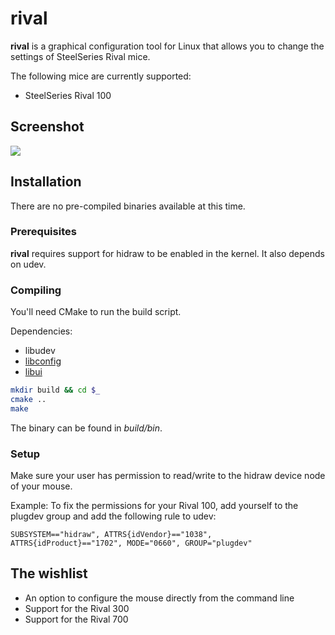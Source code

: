 # rival

__rival__ is a graphical configuration tool for Linux that allows you to change
the settings of SteelSeries Rival mice.

The following mice are currently supported:

* SteelSeries Rival 100

## Screenshot

![](https://u.impy.me/dl?l=GaBqORVaEflkiB9g.png)

## Installation

There are no pre-compiled binaries available at this time.

### Prerequisites

__rival__ requires support for hidraw to be enabled in the kernel. It also
depends on udev.

### Compiling

You'll need CMake to run the build script.

Dependencies:
* libudev
* [libconfig](http://www.hyperrealm.com/libconfig)
* [libui](https://github.com/andlabs/libui)

```sh
mkdir build && cd $_
cmake ..
make
```

The binary can be found in _build/bin_.

### Setup

Make sure your user has permission to read/write to the hidraw device node of
your mouse. 

Example: To fix the permissions for your Rival 100, add yourself to the plugdev
group and add the following rule to udev:

```
SUBSYSTEM=="hidraw", ATTRS{idVendor}=="1038", ATTRS{idProduct}=="1702", MODE="0660", GROUP="plugdev"
```

## The wishlist

* An option to configure the mouse directly from the command line
* Support for the Rival 300
* Support for the Rival 700
